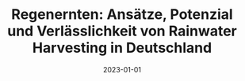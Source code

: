 ---
title: "Regenernten: Ansätze, Potenzial und Verlässlichkeit von Rainwater Harvesting in Deutschland"
collection: publications
category: manuscripts
permalink: /publication/Paton2023
excerpt: 'This paper reviews approaches, potential, and reliability of rainwater harvesting in Germany, providing insights for sustainable water management and practical implementation.'
date: 2023-01-01
venue: 'HyWa'
paperurl: 'http://pedroalencar1.github.io/files/Paton2023.pdf'
citation: 'Paton, Tams, Kluge, and Alencar (2023). &quot;Regenernten: Ansätze, Potenzial und Verlässlichkeit von Rainwater Harvesting in Deutschland.&quot; <i>HyWa</i>. DOI: 10.5675/HYWA_2023.4_1'
---
